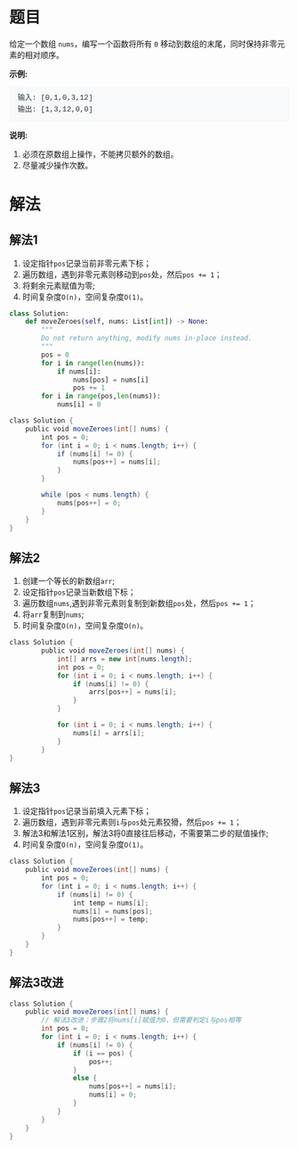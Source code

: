 # 题目

给定一个数组 `nums`，编写一个函数将所有 `0` 移动到数组的末尾，同时保持非零元素的相对顺序。

**示例:**
<pre style="box-sizing: border-box; font-family: SFMono-Regular, Consolas, &quot;Liberation Mono&quot;, Menlo, Courier, monospace; font-size: 13px; margin-top: 0px; margin-bottom: 1em; overflow: auto; background: rgb(247, 249, 250); padding: 10px 15px; color: rgb(38, 50, 56); line-height: 1.6; border-radius: 3px; white-space: pre-wrap; font-style: normal; font-variant-ligatures: normal; font-variant-caps: normal; font-weight: 400; letter-spacing: normal; orphans: 2; text-align: start; text-indent: 0px; text-transform: none; widows: 2; word-spacing: 0px; -webkit-text-stroke-width: 0px; text-decoration-style: initial; text-decoration-color: initial;">输入: [0,1,0,3,12]
输出: [1,3,12,0,0] </pre>


**说明:**

1. 必须在原数组上操作，不能拷贝额外的数组。
1. 尽量减少操作次数。

# 解法
## 解法1
1. 设定指针`pos`记录当前非零元素下标；
2. 遍历数组，遇到非零元素则移动到`pos`处，然后`pos += 1`；
3. 将剩余元素赋值为零;
4. 时间复杂度`O(n)`，空间复杂度`O(1)`。

```python
class Solution:
    def moveZeroes(self, nums: List[int]) -> None:
        """
        Do not return anything, modify nums in-place instead.
        """
        pos = 0
        for i in range(len(nums)):
            if nums[i]:
                nums[pos] = nums[i]
                pos += 1
        for i in range(pos,len(nums)):
            nums[i] = 0
```

```java
class Solution {
    public void moveZeroes(int[] nums) {
        int pos = 0;
        for (int i = 0; i < nums.length; i++) {
            if (nums[i] != 0) {
                nums[pos++] = nums[i];
            }
        }

        while (pos < nums.length) {
            nums[pos++] = 0;
        }
    }
}
```


## 解法2
1. 创建一个等长的新数组`arr`;
2. 设定指针`pos`记录当新数组下标；
3. 遍历数组`nums`,遇到非零元素则复制到新数组`pos`处，然后`pos += 1`；
4. 将`arr`复制到`nums`;
5. 时间复杂度`O(n)`，空间复杂度`O(n)`。

```java
class Solution {
		public void moveZeroes(int[] nums) {
			int[] arrs = new int[nums.length];
			int pos = 0;
			for (int i = 0; i < nums.length; i++) {
				if (nums[i] != 0) {
					arrs[pos++] = nums[i];
				}
			}

			for (int i = 0; i < nums.length; i++) {
				nums[i] = arrs[i];
			}
		}
}
```
## 解法3
1. 设定指针`pos`记录当前填入元素下标；
2. 遍历数组，遇到非零元素则`i`与`pos`处元素狡猾，然后`pos += 1`；
3. 解法3和解法1区别，解法3将0直接往后移动，不需要第二步的赋值操作;
4. 时间复杂度`O(n)`，空间复杂度`O(1)`。

``` java
class Solution {
    public void moveZeroes(int[] nums) {
		int pos = 0;
        for (int i = 0; i < nums.length; i++) {
            if (nums[i] != 0) {
                int temp = nums[i];
                nums[i] = nums[pos];
                nums[pos++] = temp;
            }
        }
	}
}
```

## 解法3改进
```java
class Solution {
    public void moveZeroes(int[] nums) {
        // 解法3改进：步骤2将nums[i]赋值为0，但需要判定i与pos相等
        int pos = 0;
        for (int i = 0; i < nums.length; i++) {
            if (nums[i] != 0) {
                if (i == pos) {
                    pos++;
                }
                else {
                    nums[pos++] = nums[i];
                    nums[i] = 0;
                }
            }
        }
    }
}
```